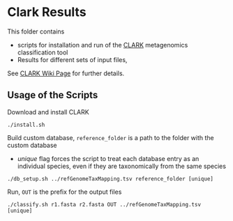 # Clark Results

This folder contains

 * scripts for installation and run of the [CLARK](http://clark.cs.ucr.edu/) metagenomics classification tool
 * Results for different sets of input files,

See [CLARK Wiki Page](https://github.com/ACHG2018/metagenomics-classification-tools/wiki/CLARK) for further details.

## Usage of the Scripts

Download and install CLARK
```
./install.sh
```

Build custom database, `reference_folder` is a path to the folder with the custom database
* _unique_ flag forces the script to treat each database entry as an individual species, even if they are taxonomically from the same species
```
./db_setup.sh ../refGenomeTaxMapping.tsv reference_folder [unique]
```

Run, `OUT` is the prefix for the output files
```
./classify.sh r1.fasta r2.fasta OUT ../refGenomeTaxMapping.tsv [unique]
```
